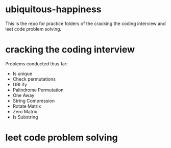 # ubiquitous-happiness
This is the repo for practice folders of the cracking the coding interview and leet code problem solving.
# cracking the coding interview
Problems conducted thus far:
- Is unique
- Check permutations
- URLify
- Palindrome Permutation
- One Away
- String Compression
- Rotate Matrix
- Zero Matrix
- Is Substring
# leet code problem solving
